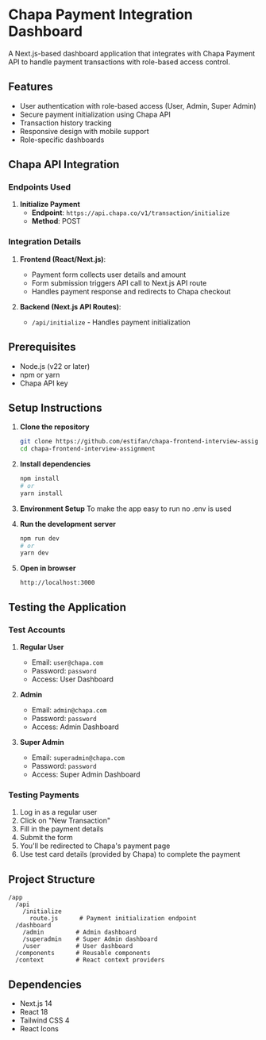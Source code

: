 # Chapa Payment Integration Dashboard

A Next.js-based dashboard application that integrates with Chapa Payment API to handle payment transactions with role-based access control.

## Features

- User authentication with role-based access (User, Admin, Super Admin)
- Secure payment initialization using Chapa API
- Transaction history tracking
- Responsive design with mobile support
- Role-specific dashboards

## Chapa API Integration

### Endpoints Used

1. **Initialize Payment**
   - **Endpoint**: `https://api.chapa.co/v1/transaction/initialize`
   - **Method**: POST


### Integration Details

1. **Frontend (React/Next.js)**:
   - Payment form collects user details and amount
   - Form submission triggers API call to Next.js API route
   - Handles payment response and redirects to Chapa checkout

2. **Backend (Next.js API Routes)**:
   - `/api/initialize` - Handles payment initialization

## Prerequisites

- Node.js (v22 or later)
- npm or yarn
- Chapa API key

## Setup Instructions

1. **Clone the repository**
   ```bash
   git clone https://github.com/estifan/chapa-frontend-interview-assignment
   cd chapa-frontend-interview-assignment
   ```

2. **Install dependencies**
   ```bash
   npm install
   # or
   yarn install
   ```

3. **Environment Setup**
   To make the app easy to run no .env is used


4. **Run the development server**
   ```bash
   npm run dev
   # or
   yarn dev
   ```

5. **Open in browser**
   ```
   http://localhost:3000
   ```

## Testing the Application

### Test Accounts

1. **Regular User**
   - Email: `user@chapa.com`
   - Password: `password`
   - Access: User Dashboard

2. **Admin**
   - Email: `admin@chapa.com`
   - Password: `password`
   - Access: Admin Dashboard

3. **Super Admin**
   - Email: `superadmin@chapa.com`
   - Password: `password`
   - Access: Super Admin Dashboard

### Testing Payments

1. Log in as a regular user
2. Click on "New Transaction"
3. Fill in the payment details
4. Submit the form
5. You'll be redirected to Chapa's payment page
6. Use test card details (provided by Chapa) to complete the payment

## Project Structure

```
/app
  /api
    /initialize
      route.js      # Payment initialization endpoint
  /dashboard
    /admin         # Admin dashboard
    /superadmin    # Super Admin dashboard
    /user          # User dashboard
  /components      # Reusable components
  /context         # React context providers
```

## Dependencies

- Next.js 14
- React 18
- Tailwind CSS 4
- React Icons
